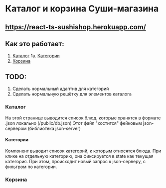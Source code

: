 # Каталог и корзина Суши-магазина
## https://react-ts-sushishop.herokuapp.com/

## Как это работает:
1. [Каталог](#catalog)
    1a. [Категории](#categories)
2. [Корзина](#cart)

## TODO:
1. Сделать нормальный адаптив для категорий
2. Сделать нормальную решётку для элементов каталога

### Каталог <a name="catalog"></a>
На этой странице выводится список блюд, которые хранятся в формате .json локально (/public/db.json)
Этот файл "хостится" фейковым json-сервером (библиотека json-server)
#### Категории <a name="categories"></a>
Компонент выводит список категорий, к которым относятся блюда. 
При клике на отдельную категорию, она фиксируется в state как текущая категория.
При этом, происходит новый запрос к json-серверу, с фильтром по категории.
### Корзина <a name="cart"></a>
